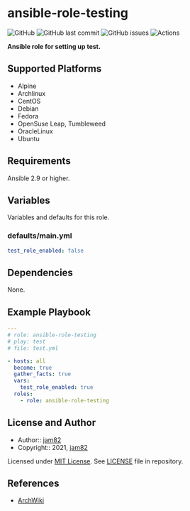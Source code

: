 # ansible-role-testing

![GitHub](https://img.shields.io/github/license/jam82/ansible-role-testing) ![GitHub last commit](https://img.shields.io/github/last-commit/jam82/ansible-role-testing) ![GitHub issues](https://img.shields.io/github/issues-raw/jam82/ansible-role-testing) ![Actions](https://github.com/jam82/ansible-role-testing/actions/workflows/molecule.yml/badge.svg)

**Ansible role for setting up test.**

## Supported Platforms

- Alpine
- Archlinux
- CentOS
- Debian
- Fedora
- OpenSuse Leap, Tumbleweed
- OracleLinux
- Ubuntu

## Requirements

Ansible 2.9 or higher.

## Variables

Variables and defaults for this role.

### defaults/main.yml

```yaml
test_role_enabled: false
```

## Dependencies

None.

## Example Playbook

```yaml
---
# role: ansible-role-testing
# play: test
# file: test.yml

- hosts: all
  become: true
  gather_facts: true
  vars:
    test_role_enabled: true
  roles:
    - role: ansible-role-testing
```

## License and Author

- Author:: [jam82](https://github.com/jam82/)
- Copyright:: 2021, [jam82](https://github.com/jam82/)

Licensed under [MIT License](https://opensource.org/licenses/MIT).
See [LICENSE](https://github.com/jam82/ansible-role-testing/blob/master/LICENSE) file in repository.

## References

- [ArchWiki](https://wiki.archlinux.org/)
